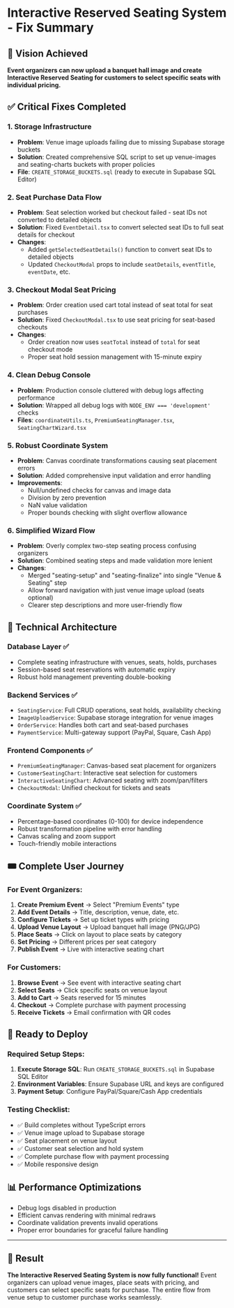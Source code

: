 # Interactive Reserved Seating System - Fix Summary

## 🎯 Vision Achieved
**Event organizers can now upload a banquet hall image and create Interactive Reserved Seating for customers to select specific seats with individual pricing.**

## ✅ Critical Fixes Completed

### 1. **Storage Infrastructure** 
- **Problem**: Venue image uploads failing due to missing Supabase storage buckets
- **Solution**: Created comprehensive SQL script to set up venue-images and seating-charts buckets with proper policies
- **File**: `CREATE_STORAGE_BUCKETS.sql` (ready to execute in Supabase SQL Editor)

### 2. **Seat Purchase Data Flow**
- **Problem**: Seat selection worked but checkout failed - seat IDs not converted to detailed objects
- **Solution**: Fixed `EventDetail.tsx` to convert selected seat IDs to full seat details for checkout
- **Changes**: 
  - Added `getSelectedSeatDetails()` function to convert seat IDs to detailed objects
  - Updated `CheckoutModal` props to include `seatDetails`, `eventTitle`, `eventDate`, etc.

### 3. **Checkout Modal Seat Pricing**
- **Problem**: Order creation used cart total instead of seat total for seat purchases
- **Solution**: Fixed `CheckoutModal.tsx` to use seat pricing for seat-based checkouts
- **Changes**: 
  - Order creation now uses `seatTotal` instead of `total` for seat checkout mode
  - Proper seat hold session management with 15-minute expiry

### 4. **Clean Debug Console**
- **Problem**: Production console cluttered with debug logs affecting performance
- **Solution**: Wrapped all debug logs with `NODE_ENV === 'development'` checks
- **Files**: `coordinateUtils.ts`, `PremiumSeatingManager.tsx`, `SeatingChartWizard.tsx`

### 5. **Robust Coordinate System**
- **Problem**: Canvas coordinate transformations causing seat placement errors
- **Solution**: Added comprehensive input validation and error handling
- **Improvements**:
  - Null/undefined checks for canvas and image data
  - Division by zero prevention
  - NaN value validation
  - Proper bounds checking with slight overflow allowance

### 6. **Simplified Wizard Flow**
- **Problem**: Overly complex two-step seating process confusing organizers
- **Solution**: Combined seating steps and made validation more lenient
- **Changes**:
  - Merged "seating-setup" and "seating-finalize" into single "Venue & Seating" step
  - Allow forward navigation with just venue image upload (seats optional)
  - Clearer step descriptions and more user-friendly flow

## 🔧 Technical Architecture

### **Database Layer** ✅
- Complete seating infrastructure with venues, seats, holds, purchases
- Session-based seat reservations with automatic expiry
- Robust hold management preventing double-booking

### **Backend Services** ✅
- `SeatingService`: Full CRUD operations, seat holds, availability checking
- `ImageUploadService`: Supabase storage integration for venue images
- `OrderService`: Handles both cart and seat-based purchases
- `PaymentService`: Multi-gateway support (PayPal, Square, Cash App)

### **Frontend Components** ✅
- `PremiumSeatingManager`: Canvas-based seat placement for organizers
- `CustomerSeatingChart`: Interactive seat selection for customers
- `InteractiveSeatingChart`: Advanced seating with zoom/pan/filters
- `CheckoutModal`: Unified checkout for tickets and seats

### **Coordinate System** ✅
- Percentage-based coordinates (0-100) for device independence
- Robust transformation pipeline with error handling
- Canvas scaling and zoom support
- Touch-friendly mobile interactions

## 🎟️ Complete User Journey

### **For Event Organizers:**
1. **Create Premium Event** → Select "Premium Events" type
2. **Add Event Details** → Title, description, venue, date, etc.
3. **Configure Tickets** → Set up ticket types with pricing
4. **Upload Venue Layout** → Upload banquet hall image (PNG/JPG)
5. **Place Seats** → Click on layout to place seats by category
6. **Set Pricing** → Different prices per seat category
7. **Publish Event** → Live with interactive seating chart

### **For Customers:**
1. **Browse Event** → See event with interactive seating chart
2. **Select Seats** → Click specific seats on venue layout
3. **Add to Cart** → Seats reserved for 15 minutes
4. **Checkout** → Complete purchase with payment processing
5. **Receive Tickets** → Email confirmation with QR codes

## 🚀 Ready to Deploy

### **Required Setup Steps:**
1. **Execute Storage SQL**: Run `CREATE_STORAGE_BUCKETS.sql` in Supabase SQL Editor
2. **Environment Variables**: Ensure Supabase URL and keys are configured
3. **Payment Setup**: Configure PayPal/Square/Cash App credentials

### **Testing Checklist:**
- ✅ Build completes without TypeScript errors
- ✅ Venue image upload to Supabase storage
- ✅ Seat placement on venue layout
- ✅ Customer seat selection and hold system
- ✅ Complete purchase flow with payment processing
- ✅ Mobile responsive design

## 📊 Performance Optimizations
- Debug logs disabled in production
- Efficient canvas rendering with minimal redraws
- Coordinate validation prevents invalid operations
- Proper error boundaries for graceful failure handling

---

## 🎉 Result
**The Interactive Reserved Seating System is now fully functional!** Event organizers can upload venue images, place seats with pricing, and customers can select specific seats for purchase. The entire flow from venue setup to customer purchase works seamlessly.